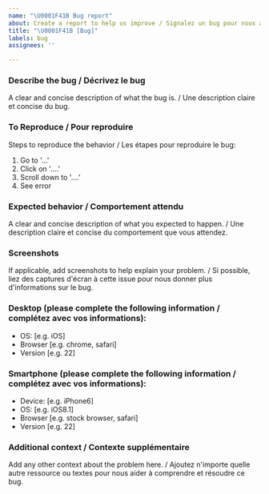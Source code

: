 ```yaml
---
name: "\U0001F41B Bug report"
about: Create a report to help us improve / Signalez un bug pour nous aider !
title: "\U0001F41B [Bug]"
labels: bug
assignees: ''

---
```


### Describe the bug / Décrivez le bug
A clear and concise description of what the bug is. / Une description claire et concise du bug.

### To Reproduce / Pour reproduire
Steps to reproduce the behavior / Les étapes pour reproduire le bug:
1. Go to '...'
2. Click on '....'
3. Scroll down to '....'
4. See error

### Expected behavior / Comportement attendu
A clear and concise description of what you expected to happen. / Une description claire et concise du comportement que vous attendez.

### Screenshots
If applicable, add screenshots to help explain your problem. / Si possible, liez des captures d'écran à cette issue pour nous donner plus d'informations sur le bug.

### Desktop (please complete the following information / complétez avec vos informations):
 - OS: [e.g. iOS]
 - Browser [e.g. chrome, safari]
 - Version [e.g. 22]

### Smartphone (please complete the following information / complétez avec vos informations):
 - Device: [e.g. iPhone6]
 - OS: [e.g. iOS8.1]
 - Browser [e.g. stock browser, safari]
 - Version [e.g. 22]

### Additional context / Contexte supplémentaire
Add any other context about the problem here. / Ajoutez n'importe quelle autre ressource ou textes pour nous aider à comprendre et résoudre ce bug.
